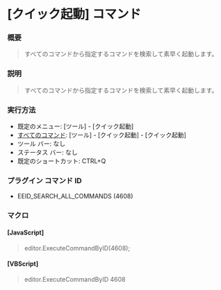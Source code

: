 # \[クイック起動\] コマンド

### 概要

> すべてのコマンドから指定するコマンドを検索して素早く起動します。

### 説明

> すべてのコマンドから指定するコマンドを検索して素早く起動します。

### 実行方法

- 既定のメニュー: \[ツール\] \- \[クイック起動\]
- [すべてのコマンド](../../glossary/allcommands): \[ツール\] \- \[クイック起動\] \- \[クイック起動\]
- ツール バー: なし
- ステータス バー: なし
- 既定のショートカット: CTRL+Q

### プラグイン コマンド ID

- EEID\_SEARCH\_ALL\_COMMANDS (4608)

### マクロ

#### \[JavaScript\]

> editor.ExecuteCommandByID(4608);

#### \[VBScript\]

> editor.ExecuteCommandByID 4608

